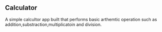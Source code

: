  ## Calculator
A simple calcultor app built that performs basic arthemtic operation such as addition,substraction,multiplicatoin and division.
